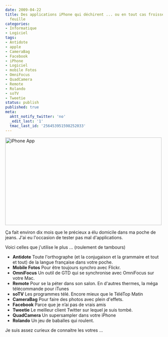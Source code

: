 ```yaml
---
date: 2009-04-22
title: Des applications iPhone qui déchirent ... ou en tout cas froissent bien la
  feuille
categories:
- Informatique
- Logiciel
tags:
- Antidote
- apple
- CameraBag
- Facebook
- iPhone
- Logiciel
- mobile Fotos
- OmniFocus
- QuadCamera
- Remote
- Rolando
- soTV
- Tweetie
status: publish
published: true
meta:
  aktt_notify_twitter: 'no'
  _edit_last: '1'
  tmac_last_id: '256453951598252033'
---
```

<img class="alignnone size-full wp-image-1121" title="iPhone App" src="https://dlgjp9x71cipk.cloudfront.net/2009/04/iphoneapp.png" alt="iPhone App" width="500" height="281" />

Ça fait environ dix mois que le précieux a élu domicile dans ma poche de jeans. J'ai eu l'occasion de tester pas mal d'applications.

<!--more-->

Voici celles que j'utilise le plus ... (roulement de tambours)
<ul>
	<li><strong>Antidote</strong>
Toute l'orthographe (et la conjugaison et la grammaire et tout et tout) de la langue française dans votre poche.</li>
	<li><strong>Mobile Fotos</strong>
Pour être toujours synchro avec Flickr.</li>
	<li><strong>OmniFocus</strong>
Un outil de GTD qui se synchronise avec OmniFocus sur votre Mac.</li>
	<li><strong>Remote</strong>
Pour se la péter dans son salon. En d'autres thermes, la méga télécommande pour iTunes</li>
	<li><strong>soTV</strong>
Les programmes télé. Encore mieux que le TéléTop Matin</li>
	<li><strong>CameraBag</strong>
Pour faire des photos avec plein d'effets.</li>
	<li><strong>Facebook</strong>
Parce que je n’ai pas de vrais amis</li>
	<li><strong>Tweetie</strong>
Le meilleur client Twitter sur lequel je suis tombé.</li>
	<li><strong>QuadCamera</strong>
Un supersampler dans votre iPhone</li>
	<li><strong>Rolando</strong>
Un jeu de baballes qui roulent.</li>
</ul>
Je suis assez curieux de connaitre les votres ...
